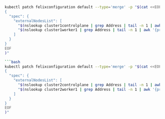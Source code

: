 ```bash
kubectl patch felixconfiguration default --type='merge' -p "$(cat <<EOF
{
  "spec": {
    "externalNodesList": [
      "$(nslookup cluster1controlplane | grep Address | tail -n 1 | awk '{print $2}')/32",
      "$(nslookup cluster1worker1 | grep Address | tail -n 1 | awk '{print $2}')/32"
    ]
  }
}
EOF
)"

```bash
kubectl patch felixconfiguration default --type='merge' -p "$(cat <<EOF
{
  "spec": {
    "externalNodesList": [
      "$(nslookup cluster2controlplane | grep Address | tail -n 1 | awk '{print $2}')/32",
      "$(nslookup cluster2worker1 | grep Address | tail -n 1 | awk '{print $2}')/32"
    ]
  }
}
EOF
)"
